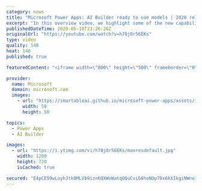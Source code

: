 ```yaml
---
category: news
title: "Microsoft Power Apps: AI Builder ready to use models | 2020 release wave 1 overview"
excerpt: "In this overview video, we highlight some of the new capabilities included in the latest update to Microsoft Power Apps, AI Builder ready to use models.     Here are the capabilities covered:   • Entity extraction helps you by identifying and extracting people, dates, places, locations, etc. from text"
publishedDateTime: 2020-05-18T23:26:26Z
originalUrl: "https://youtube.com/watch?v=h70jOr56EKs"
type: video
quality: 148
heat: 148
published: true

featuredContent: "<iframe width=\"800\" height=\"500\" frameborder=\"0\" src=\"https://www.youtube.com/embed/h70jOr56EKs\" allow=\"accelerometer; autoplay; encrypted-media; gyroscope; picture-in-picture\" allowfullscreen></iframe>"

provider:
  name: Microsoft
  domain: microsoft.com
  images:
    - url: "https://smartableai.github.io/microsoft-power-apps/assets/images/organizations/microsoft.com-50x50.jpg"
      width: 50
      height: 50

topics:
  - Power Apps
  - AI Builder

images:
  - url: "https://i.ytimg.com/vi/h70jOr56EKs/maxresdefault.jpg"
    width: 1280
    height: 720
    isCached: true

secured: "E4pCE59wLoyhJtk0MLVb9iznKQXWoWatqOQuCviG6hoNOp7Dx6kXIkgiNWno1li3CCIatRGotxVaZMv1RmJ8schQdXkPnp+cIbMR9yXMCf9oCxkgzQZQWCFgK8wFQl9TdmjKM+0L4tE2N0w7hWF1jhnDz/Ef0cYn3VVxXq7e4gnsLjF+XW27tBohzGev/C7Ctf11ACDTQv9q1dQ76nftofx6aCOLWym70bBHll/STP+hstUjBgIGoatbNq65RXed1KZSS/DjEvKg2uRQ4GXnWth1XPpaXPDEjbsgxvoYvbBTZwkZ9AGn5fG0L6wQTDz9JUJ7ZnZOk6JH6WFpyrBkzTUrMACoKVqBTgU27sfeeTUkZ6G8IHSxQujqVHXDzwZMPd4hVqNBrqPWcyK8v/crQN17+UGJTNhIVNpnpCpMDZz/TcS9seUBzZEZ1acd19Pf;EahJIYxzEFJ4qN0gjyNS/Q=="
---
```


